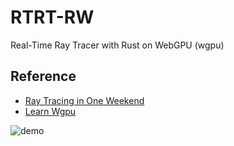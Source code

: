 # RTRT-RW

Real-Time Ray Tracer with Rust on WebGPU (wgpu)

## Reference
- [Ray Tracing in One Weekend](https://raytracing.github.io/)
- [Learn Wgpu](https://sotrh.github.io/learn-wgpu/)

![demo](animation.gif)
